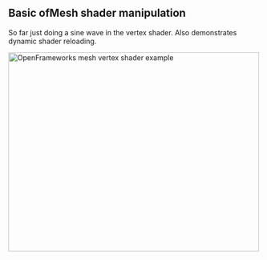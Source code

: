 ## Basic ofMesh shader manipulation

So far just doing a sine wave in the vertex shader. Also demonstrates dynamic shader reloading.

<img src="http://farm9.staticflickr.com/8325/8447487855_63eb3f484f.jpg" width="500" height="397" alt="OpenFrameworks mesh vertex shader example">